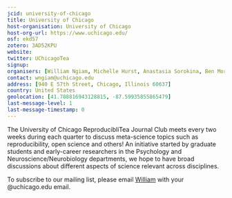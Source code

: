 ```yaml
---
jcid: university-of-chicago
title: University of Chicago
host-organisation: University of Chicago
host-org-url: https://www.uchicago.edu/
osf: ekd57
zotero: 3AD52KPU
website: 
twitter: UChicagoTea
signup: 
organisers: [William Ngiam, Michelle Hurst, Anastasia Sorokina, Ben Morris]
contact: wngiam@uchicago.edu
address: [940 E 57th Street, Chicago, Illinois 60637]
country: United States
geolocation: [41.788816943128815, -87.59935855865479]
last-message-level: 1
last-message-timestamp: 0
---
```


The University of Chicago ReproducibliTea Journal Club meets every two weeks during each quarter to discuss meta-science topics such as reproducibility, open science and others! An initiative started by graduate students and early-career researchers in the Psychology and Neuroscience/Neurobiology departments, we hope to have broad discussions about different aspects of science relevant across disciplines.

To subscribe to our mailing list, please email [William](mailto:wngiam@uchicago.edu) with your @uchicago.edu email.
